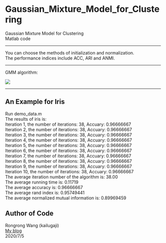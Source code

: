 # Gaussian_Mixture_Model_for_Clustering   
Gaussian Mixture Model for Clustering   
Matlab code  
****   
You can choose the methods of initialization and normalization.  
The performance indices include ACC, ARI and ANMI.  
****  
GMM algorithm:  

![](https://github.com/kailugaji/Gaussian_Mixture_Model_for_Clustering/blob/master/GMM.jpg) 
****  
## An Example for Iris  
Run demo_data.m  
The results of iris is:  
Iteration  1, the number of iterations: 38, Accuary: 0.96666667  
Iteration  2, the number of iterations: 38, Accuary: 0.96666667  
Iteration  3, the number of iterations: 38, Accuary: 0.96666667  
Iteration  4, the number of iterations: 38, Accuary: 0.96666667  
Iteration  5, the number of iterations: 38, Accuary: 0.96666667  
Iteration  6, the number of iterations: 38, Accuary: 0.96666667  
Iteration  7, the number of iterations: 38, Accuary: 0.96666667  
Iteration  8, the number of iterations: 38, Accuary: 0.96666667  
Iteration  9, the number of iterations: 38, Accuary: 0.96666667  
Iteration 10, the number of iterations: 38, Accuary: 0.96666667  
The average iteration number of the algorithm is: 38.00  
The average running time is: 0.11719  
The average accuracy is: 0.96666667  
The average rand index is: 0.95749441  
The average normalized mutual information is: 0.89969459  
## Author of Code  
Rongrong Wang (kailugaji)   
[My blog](https://www.cnblogs.com/kailugaji/)    
2020/7/5
